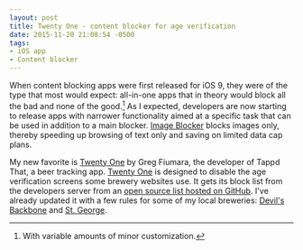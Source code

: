 ```yaml
---
layout: post
title: Twenty One - content blocker for age verification 
date: 2015-11-20 21:08:54 -0500
tags: 
- iOS app
- Content blocker
---
```

When content blocking apps were first released for iOS 9, they were of the type that most would expect: all-in-one apps that in theory would block all the bad and none of the good.[^151115061519] As I expected, developers are now starting to release apps with narrower functionality aimed at a specific task that can be used in addition to a main blocker. [Image Blocker](https://itunes.apple.com/us/app/image-blocker-browse-web-faster/id1031388281?mt=8&uo=4&at=11l4RT) blocks images only, thereby speeding up browsing of text only and saving on limited data cap plans. 

My new favorite is [Twenty One](https://itunes.apple.com/us/app/twenty-one-block-age-gates/id1059178930?ls=1&mt=8&at=10l73r) by Greg Fiumara, the developer of Tappd That, a beer tracking app. [Twenty One](https://itunes.apple.com/us/app/twenty-one-block-age-gates/id1059178930?ls=1&mt=8&at=10l73r) is designed to disable the age verification screens some brewery websites use. It gets its block list from the developers server from an [open source list hosted on GitHub](https://github.com/gfiumara/TwentyOne). I've already updated it with a few rules for some of my local breweries: [Devil's Backbone](http://dbbrewingcompany.com/) and [St. George](http://www.stgbeer.com). 

[^151115061519]: With variable amounts of minor customization. 